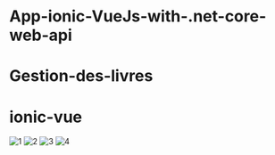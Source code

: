 # App-ionic-VueJs-with-.net-core-web-api
# Gestion-des-livres
# ionic-vue
![1](https://user-images.githubusercontent.com/72618231/156138070-363dddae-644a-44dc-9f62-56f7bf69cfc0.png)
![2](https://user-images.githubusercontent.com/72618231/156138074-96fe5ef6-f92a-4df0-8a3b-46f5c5f8fb0a.png)
![3](https://user-images.githubusercontent.com/72618231/156138076-ee20dea8-eb31-4fb6-adde-8d0640a277f9.png)
![4](https://user-images.githubusercontent.com/72618231/156138083-55414759-09cf-4fff-a822-50e4b5eb23a1.png)
